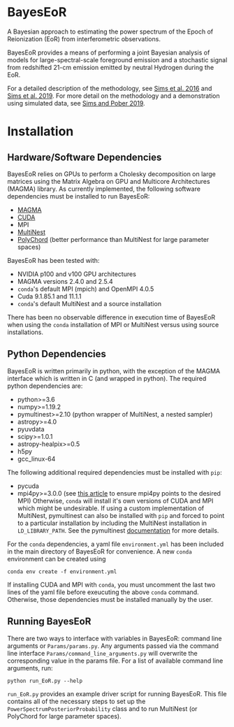 # BayesEoR

A Bayesian approach to estimating the power spectrum of the Epoch of Reionization (EoR) from interferometric observations.

BayesEoR provides a means of performing a joint Bayesian analysis of models for large-spectral-scale foreground emission and a stochastic signal from redshifted 21-cm emission emitted by neutral Hydrogen during the EoR.

For a detailed description of the methodology, see [Sims et al. 2016](https://ui.adsabs.harvard.edu/link_gateway/2016MNRAS.462.3069S/doi:10.1093/mnras/stw1768) and [Sims et al. 2019](https://ui.adsabs.harvard.edu/link_gateway/2019MNRAS.484.4152S/doi:10.1093/mnras/stz153). For more detail on the methodology and a demonstration using simulated data, see [Sims and Pober 2019](https://ui.adsabs.harvard.edu/link_gateway/2019MNRAS.488.2904S/doi:10.1093/mnras/stz1888).

# Installation

## Hardware/Software Dependencies

BayesEoR relies on GPUs to perform a Cholesky decomposition on large matrices using the Matrix Algebra on GPU and Multicore Architectures (MAGMA) library. As currently implemented, the following software dependencies must be installed to run BayesEoR:
- [MAGMA](https://icl.cs.utk.edu/magma/)
- [CUDA](https://developer.nvidia.com/cuda-toolkit)
- MPI
- [MultiNest](https://github.com/JohannesBuchner/MultiNest)
- [PolyChord](https://cobaya.readthedocs.io/en/latest/sampler_polychord.html) (better performance than MultiNest for large parameter spaces)

BayesEoR has been tested with:
- NVIDIA p100 and v100 GPU architectures
- MAGMA versions 2.4.0 and 2.5.4
- `conda`'s default MPI (mpich) and OpenMPI 4.0.5
- Cuda 9.1.85.1 and 11.1.1
- `conda`'s default MultiNest and a source installation

There has been no observable difference in execution time of BayesEoR when using the `conda` installation of MPI or MultiNest versus using source installations.

## Python Dependencies

BayesEoR is written primarily in python, with the exception of the MAGMA interface which is written in C (and wrapped in python). The required python dependencies are:
- python>=3.6
- numpy>=1.19.2
- pymultinest>=2.10 (python wrapper of MultiNest, a nested sampler)
- astropy>=4.0
- pyuvdata
- scipy>=1.0.1
- astropy-healpix>=0.5
- h5py
- gcc_linux-64

The following additional required dependencies must be installed with `pip`:
- pycuda 
- mpi4py>=3.0.0 (see [this article](https://researchcomputing.princeton.edu/support/knowledge-base/mpi4py) to ensure mpi4py points to the desired MPI)
Otherwise, `conda` will install it's own versions of CUDA and MPI which might be undesirable. If using a custom implementation of MultiNest, pymultinest can also be installed with `pip` and forced to point to a particular installation by including the MultiNest installation in `LD_LIBRARY_PATH`.  See the pymultinest [documentation](https://johannesbuchner.github.io/PyMultiNest/install.html) for more details.

For the `conda` dependencies, a yaml file `environment.yml` has been included in the main directory of BayesEoR for convenience.  A new `conda` environment can be created using
```
conda env create -f environment.yml
```
If installing CUDA and MPI with `conda`, you must uncomment the last two lines of the yaml file before exeucuting the above `conda` command.  Otherwise, those dependencies must be installed manually by the user.

## Running BayesEoR

There are two ways to interface with variables in BayesEoR: command line arguments or `Params/params.py`.  Any arguments passed via the command line interface `Params/command_line_arguments.py` will overwrite the corresponding value in the params file.  For a list of available command line arguments, run:
```
python run_EoR.py --help
```

`run_EoR.py` provides an example driver script for running BayesEoR.  This file contains all of the necessary steps to set up the `PowerSpectrumPosteriorProbability` class and to run MultiNest (or PolyChord for large parameter spaces).